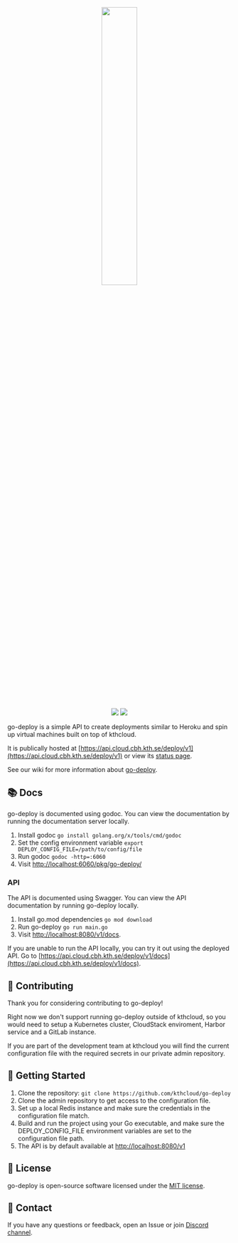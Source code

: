 <p align="center">
  <img width=40% src="https://github.com/kthcloud/go-deploy/assets/26722370/f0e0729f-224a-4ac8-a88b-a6ed98760edd" />
</p>

<div align="center">
  <img src="https://github.com/kthcloud/go-deploy/actions/workflows/test.yml/badge.svg"\>
  <img src="https://github.com/kthcloud/go-deploy/actions/workflows/build-image.yml/badge.svg"\>
</div>

go-deploy is a simple API to create deployments similar to Heroku and spin up virtual machines built on top of kthcloud.

It is publically hosted at [https://api.cloud.cbh.kth.se/deploy/v1](https://api.cloud.cbh.kth.se/deploy/v1) or view
its [status page](https://api.cloud.cbh.kth.se/deploy).

See our wiki for more information about [go-deploy](https://wiki.cloud.cbh.kth.se/index.php/Deploy).

## 📚 Docs
go-deploy is documented using godoc. You can view the documentation by running the documentation server locally.

1. Install godoc `go install golang.org/x/tools/cmd/godoc`
2. Set the config environment variable `export DEPLOY_CONFIG_FILE=/path/to/config/file`
3. Run godoc `godoc -http=:6060`
4. Visit [http://localhost:6060/pkg/go-deploy/](http://localhost:6060/pkg/go-deploy/)

### API
The API is documented using Swagger.
You can view the API documentation by running go-deploy locally.

1. Install go.mod dependencies `go mod download`
2. Run go-deploy `go run main.go`
3. Visit [http://localhost:8080/v1/docs](http://localhost:8080/deploy/v1/docs).

If you are unable to run the API locally, you can try it out using the deployed API.
Go to [https://api.cloud.cbh.kth.se/deploy/v1/docs](https://api.cloud.cbh.kth.se/deploy/v1/docs).

## 🤝 Contributing

Thank you for considering contributing to go-deploy!

Right now we don't support running go-deploy outside of kthcloud, so you would need to setup a Kubernetes cluster,
CloudStack enviroment, Harbor service and a GitLab instance.

If you are part of the development team at kthcloud you will find the current configuration file with the required
secrets in our private admin repository.

## 🚀 Getting Started

1. Clone the repository: `git clone https://github.com/kthcloud/go-deploy`
2. Clone the admin repository to get access to the configuration file.
3. Set up a local Redis instance and make sure the credentials in the configuration file match.
4. Build and run the project using your Go executable, and make sure the DEPLOY_CONFIG_FILE environment variables are
   set to the configuration file path.
5. The API is by default available at [http://localhost:8080/v1](http://localhost:8080/v1)

## 📝 License

go-deploy is open-source software licensed under the [MIT license](https://opensource.org/licenses/MIT).

## 📧 Contact

If you have any questions or feedback, open an Issue or join [Discord channel](https://discord.gg/MuHQd6QEtM).
